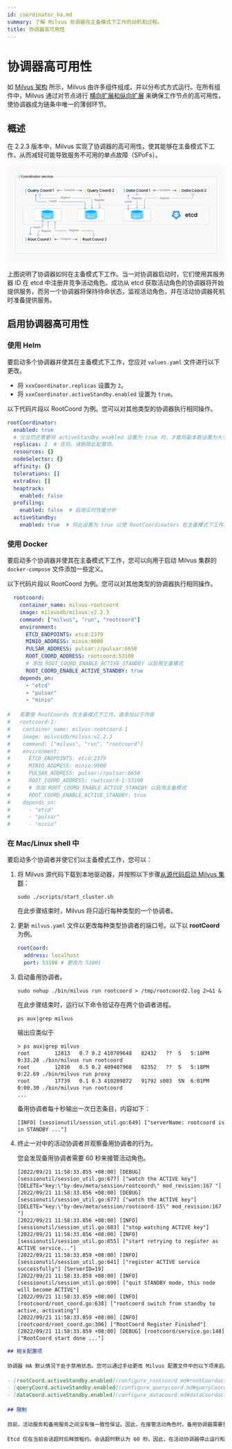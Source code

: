 ```yaml
---
id: coordinator_ha.md
summary: 了解 Milvus 协调器在主备模式下工作的动机和过程。
title: 协调器高可用性
---
```


# 协调器高可用性

如 [Milvus 架构](architecture_overview.md) 所示，Milvus 由许多组件组成，并以分布式方式运行。在所有组件中，Milvus 通过对节点进行 [横向扩展和纵向扩展](scaleout.md) 来确保工作节点的高可用性，使协调器成为链条中唯一的薄弱环节。

## 概述

在 2.2.3 版本中，Milvus 实现了协调器的高可用性，使其能够在主备模式下工作，从而减轻可能导致服务不可用的单点故障（SPoFs）。

![协调器高可用性](../../../assets/coordinator_ha.png)

上图说明了协调器如何在主备模式下工作。当一对协调器启动时，它们使用其服务器 ID 在 etcd 中注册并竞争活动角色。成功从 etcd 获取活动角色的协调器将开始提供服务，而另一个协调器将保持待命状态，监视活动角色，并在活动协调器死机时准备提供服务。

## 启用协调器高可用性

### 使用 Helm

要启动多个协调器并使其在主备模式下工作，您应对 `values.yaml` 文件进行以下更改。

- 将 `xxxCoordinator.replicas` 设置为 `2`。
- 将 `xxxCoordinator.activeStandby.enabled` 设置为 `true`。

以下代码片段以 RootCoord 为例。您可以对其他类型的协调器执行相同操作。

```yaml
rootCoordinator:
  enabled: true
  # 仅当您还需要将 activeStandby.enabled 设置为 true 时，才能将副本数设置为大于 1。
  replicas: 2  # 否则，请删除此配置项。
  resources: {}
  nodeSelector: {}
  affinity: {}
  tolerations: []
  extraEnv: []
  heaptrack:
    enabled: false
  profiling:
    enabled: false  # 启用实时性能分析
  activeStandby:
    enabled: true  # 将此设置为 true 以使 RootCoordinators 在主备模式下工作。
```

### 使用 Docker

要启动多个协调器并使其在主备模式下工作，您可以向用于启动 Milvus 集群的 `docker-compose` 文件添加一些定义。

以下代码片段以 RootCoord 为例。您可以对其他类型的协调器执行相同操作。
```yaml
  rootcoord:
    container_name: milvus-rootcoord
    image: milvusdb/milvus:v2.2.3
    command: ["milvus", "run", "rootcoord"]
    environment:
      ETCD_ENDPOINTS: etcd:2379
      MINIO_ADDRESS: minio:9000
      PULSAR_ADDRESS: pulsar://pulsar:6650
      ROOT_COORD_ADDRESS: rootcoord:53100
      # 添加 ROOT_COORD_ENABLE_ACTIVE_STANDBY 以启用主备模式
      ROOT_COORD_ENABLE_ACTIVE_STANDBY: true
    depends_on:
      - "etcd"
      - "pulsar"
      - "minio"

#   若要使 RootCoords 在主备模式下工作，请添加以下内容
#   rootcoord-1:
#    container_name: milvus-rootcoord-1
#    image: milvusdb/milvus:v2.2.3
#    command: ["milvus", "run", "rootcoord"]
#    environment:
#      ETCD_ENDPOINTS: etcd:2379
#      MINIO_ADDRESS: minio:9000
#      PULSAR_ADDRESS: pulsar://pulsar:6650
#      ROOT_COORD_ADDRESS: rootcoord-1:53100
#      # 添加 ROOT_COORD_ENABLE_ACTIVE_STANDBY 以启用主备模式
#      ROOT_COORD_ENABLE_ACTIVE_STANDBY: true
#    depends_on:
#      - "etcd"
#      - "pulsar"
#      - "minio"
```
### 在 Mac/Linux shell 中

要启动多个协调者并使它们以主备模式工作，您可以：

1. 将 Milvus 源代码下载到本地驱动器，并按照以下步骤[从源代码启动 Milvus 集群](https://github.com/milvus-io/milvus/blob/master/DEVELOPMENT.md)：

    ```shell
    sudo ./scripts/start_cluster.sh
    ```

    在此步骤结束时，Milvus 将只运行每种类型的一个协调者。

2. 更新 `milvus.yaml` 文件以更改每种类型协调者的端口号。以下以 **rootCoord** 为例。

    ```yaml
    rootCoord:
      address: localhost
      port: 53100 # 更改为 53001
    ```

3. 启动备用协调者。

    ```shell
    sudo nohup ./bin/milvus run rootcoord > /tmp/rootcoord2.log 2>&1 &
    ```

    在此步骤结束时，运行以下命令验证存在两个协调者进程。

    ```shell
    ps aux|grep milvus
    ```

    输出应类似于

    ```shell
    > ps aux|grep milvus
    root        12813   0.7 0.2 410709648   82432   ??  S   5:18PM  0:33.28 ./bin/milvus run rootcoord
    root        12816   0.5 0.2 409487968   62352   ??  S   5:18PM  0:22.69 ./bin/milvus run proxy
    root        17739   0.1 0.3 410289872   91792 s003  SN  6:01PM  0:00.30 ./bin/milvus run rootcoord
    ...
    ```

    备用协调者每十秒输出一次日志条目，内容如下：

    ```shell
    [INFO] [sessionutil/session_util.go:649] ["serverName: rootcoord is in STANDBY ..."]
    ```

4. 终止一对中的活动协调者并观察备用协调者的行为。

    您会发现备用协调者需要 60 秒来接管活动角色。

    ```shell
    [2022/09/21 11:58:33.855 +08:00] [DEBUG] [sessionutil/session_util.go:677] ["watch the ACTIVE key"] [DELETE="key:\"by-dev/meta/session/rootcoord\" mod_revision:167 "]
    [2022/09/21 11:58:33.856 +08:00] [DEBUG] [sessionutil/session_util.go:677] ["watch the ACTIVE key"] [DELETE="key:\"by-dev/meta/session/rootcoord-15\" mod_revision:167 "]
    [2022/09/21 11:58:33.856 +08:00] [INFO] [sessionutil/session_util.go:683] ["stop watching ACTIVE key"]
    [2022/09/21 11:58:33.856 +08:00] [INFO] [sessionutil/session_util.go:655] ["start retrying to register as ACTIVE service..."]
    [2022/09/21 11:58:33.859 +08:00] [INFO] [sessionutil/session_util.go:641] ["register ACTIVE service successfully"] [ServerID=19]
    [2022/09/21 11:58:33.859 +08:00] [INFO] [sessionutil/session_util.go:690] ["quit STANDBY mode, this node will become ACTIVE"]
    [2022/09/21 11:58:33.859 +08:00] [INFO] [rootcoord/root_coord.go:638] ["rootcoord switch from standby to active, activating"]
    [2022/09/21 11:58:33.859 +08:00] [INFO] [rootcoord/root_coord.go:306] ["RootCoord Register Finished"]
    [2022/09/21 11:58:33.859 +08:00] [DEBUG] [rootcoord/service.go:148] ["RootCoord start done ..."]
```markdown
## 相关配置项

协调器 HA 默认情况下处于禁用状态。您可以通过手动更改 Milvus 配置文件中的以下项来启用此功能。

- [rootCoord.activeStandby.enabled](configure_rootcoord.md#rootCoordactiveStandbyenabled)
- [queryCoord.activeStandby.enabled](configure_querycoord.md#queryCoordactiveStandbyenabled)
- [dataCoord.activeStandby.enabled](configure_datacoord.md#dataCoordactiveStandbyenabled)

## 限制

目前，活动服务和备用服务之间没有强一致性保证。因此，在接管活动角色时，备用协调器需要重新加载元数据。

Etcd 仅在当前会话超时后释放租约。会话超时默认为 60 秒。因此，在活动协调器停止运行和备用协调器接管活动角色之间存在 60 秒的间隙。
```